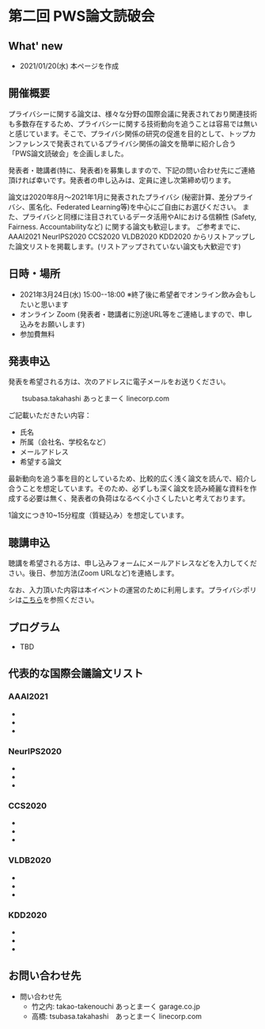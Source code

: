 # 第二回 PWS論文読破会 
## What' new
- 2021/01/20(水) 本ページを作成

## 開催概要

プライバシーに関する論文は、様々な分野の国際会議に発表されており関連技術も多数存在するため、プライバシーに関する技術動向を追うことは容易では無いと感じています。そこで、プライバシ関係の研究の促進を目的として、トップカンファレンスで発表されているプライバシ関係の論文を簡単に紹介し合う「PWS論文読破会」を企画しました。

発表者・聴講者(特に、発表者)を募集しますので、下記の問い合わせ先にご連絡頂ければ幸いです。発表者の申し込みは、定員に達し次第締め切ります。

論文は2020年8月～2021年1月に発表されたプライバシ (秘密計算、差分プライバシ、匿名化、Federated Learning等)を中心にご自由にお選びください。
また、プライバシと同様に注目されているデータ活用やAIにおける信頼性 (Safety, Fairness. Accountabilityなど) に関する論文も歓迎します。
ご参考までに、AAAI2021 NeurIPS2020 CCS2020 VLDB2020 KDD2020 からリストアップした論文リストを掲載します。(リストアップされていない論文も大歓迎です)


## 日時・場所
- 2021年3月24日(水) 15:00--18:00 ※終了後に希望者でオンライン飲み会もしたいと思います
- オンライン Zoom (発表者・聴講者に別途URL等をご連絡しますので、申し込みをお願いします)
- 参加費無料

## 発表申込
発表を希望される方は、次のアドレスに電子メールをお送りください。

　　tsubasa.takahashi あっとまーく linecorp.com

ご記載いただきたい内容：  

- 氏名 
- 所属（会社名、学校名など） 
- メールアドレス 
- 希望する論文 

最新動向を追う事を目的としているため、比較的広く浅く論文を読んで、紹介し合うことを想定しています。そのため、必ずしも深く論文を読み綺麗な資料を作成する必要は無く、発表者の負荷はなるべく小さくしたいと考えております。

1論文につき10~15分程度（質疑込み）を想定しています。

## 聴講申込 
聴講を希望される方は、申し込みフォームにメールアドレスなどを入力してください。後日、参加方法(Zoom URLなど)を連絡します。


なお、入力頂いた内容は本イベントの運営のために利用します。プライバシポリシは[こちら](http://www.ipsj.or.jp/privacypolicy.html)を参照ください。

## プログラム

- TBD

## 代表的な国際会議論文リスト
### AAAI2021 
- 
- 
- 

### NeurIPS2020 
- 
- 
- 

### CCS2020 
- 
- 
- 

### VLDB2020 
- 
- 
- 

### KDD2020 
- 
- 
- 

## お問い合わせ先

- 問い合わせ先
  - 竹之内: takao-takenouchi あっとまーく garage.co.jp
  - 高橋: tsubasa.takahashi　あっとまーく linecorp.com

